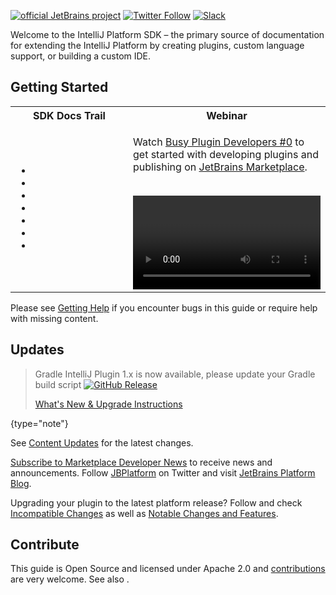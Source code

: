 [//]: # (title: IntelliJ Platform SDK)

<!-- Copyright 2000-2022 JetBrains s.r.o. and contributors. Use of this source code is governed by the Apache 2.0 license. -->

[![official JetBrains project](https://jb.gg/badges/official-flat-square.svg)](https://confluence.jetbrains.com/display/ALL/JetBrains+on+GitHub) [![Twitter Follow](https://img.shields.io/twitter/follow/JBPlatform?style=flat-square&logo=twitter)](https://twitter.com/JBPlatform/) [![Slack](https://img.shields.io/badge/Slack-%23intellij--platform-blue?style=flat-square&logo=slack)](https://plugins.jetbrains.com/slack)

Welcome to the IntelliJ Platform SDK – the primary source of documentation for extending the IntelliJ Platform by creating plugins, custom language support, or building a custom IDE.

## Getting Started

<table>
<tr>
<th>
SDK Docs Trail
</th>
<th>
Webinar
</th>
</tr>
<tr>
<td>

* [](intellij_platform.md)
* [](about.md)
* [](plugin_alternatives.md)
* [](developing_plugins.md)
* [](explore_api.md)
* [](useful_links.md)
* [](learning_resources.md)

</td>

<td width="50%">

Watch [Busy Plugin Developers #0](https://www.youtube.com/watch?v=-6D5-xEaYig) to get started with developing plugins and publishing on [JetBrains Marketplace](https://plugins.jetbrains.com).
<br/>
<br/>

<video href="-6D5-xEaYig" title="Busy Plugin Developers #0" width="300"/>

</td>
</tr>
</table>

Please see [Getting Help](getting_help.md) if you encounter bugs in this guide or require help with missing content.

## Updates

> Gradle IntelliJ Plugin 1.x is now available, please update your Gradle build script [![GitHub Release](https://img.shields.io/github/release/jetbrains/gradle-intellij-plugin.svg?style=flat-square)](https://github.com/jetbrains/gradle-intellij-plugin/releases)
>
> [What's New & Upgrade Instructions](https://lp.jetbrains.com/gradle-intellij-plugin)
>
{type="note"}

See [Content Updates](content_updates.md) for the latest changes.

[Subscribe to Marketplace Developer News](https://jb.gg/mp-updates) to receive news and announcements.
Follow [JBPlatform](https://twitter.com/JBPlatform/) on Twitter and visit [JetBrains Platform Blog](https://blog.jetbrains.com/platform/).

Upgrading your plugin to the latest platform release?
Follow [](verifying_plugin_compatibility.md) and check [Incompatible Changes](api_changes_list.md) as well as [Notable Changes and Features](api_notable.md).

## Contribute

This guide is Open Source and licensed under Apache 2.0 and
[contributions](intellij-sdk-docs-original_CONTRIBUTING.md) are very welcome.
See also [](platform_contributions.md).
